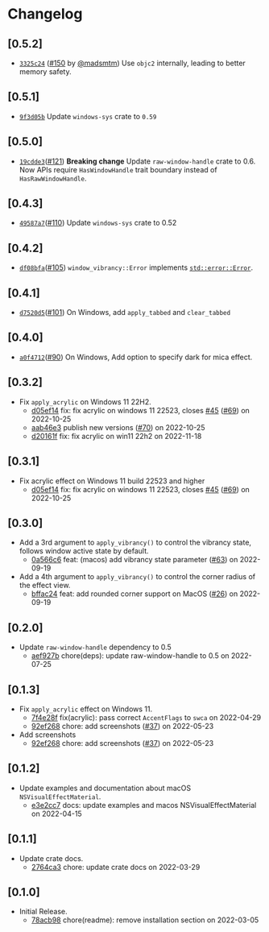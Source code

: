 # Changelog

## \[0.5.2]

-   [`3325c24`](https://github.com/tauri-apps/window-vibrancy/commit/3325c24bccbca19f6b93b11adfa0e3b2ab595f73)
    ([#150](https://github.com/tauri-apps/window-vibrancy/pull/150) by
    [@madsmtm](https://github.com/tauri-apps/window-vibrancy/../../madsmtm)) Use
    `objc2` internally, leading to better memory safety.

## \[0.5.1]

-   [`9f3d05b`](https://github.com/tauri-apps/window-vibrancy/commit/9f3d05bc3ce6e413e0a08e286490fc937debfe8d)
    Update `windows-sys` crate to `0.59`

## \[0.5.0]

-   [`19cdde3`](https://github.com/tauri-apps/window-vibrancy/commit/19cdde3274a7be7e3f3caf117bc741f5284b6fc4)([#121](https://github.com/tauri-apps/window-vibrancy/pull/121))
    **Breaking change** Update `raw-window-handle` crate to 0.6. Now APIs
    require `HasWindowHandle` trait boundary instead of `HasRawWindowHandle`.

## \[0.4.3]

-   [`49587a7`](https://github.com/tauri-apps/window-vibrancy/commit/49587a7b366845048e3945bf525847c01c54d170)([#110](https://github.com/tauri-apps/window-vibrancy/pull/110))
    Update `windows-sys` crate to 0.52

## \[0.4.2]

-   [`df08bfa`](https://github.com/tauri-apps/window-vibrancy/commit/df08bfad8a5346a0ff00f372834011a162180cb2)([#105](https://github.com/tauri-apps/window-vibrancy/pull/105))
    `window_vibrancy::Error` implements
    [`std::error::Error`](https://doc.rust-lang.org/std/error/trait.Error.html).

## \[0.4.1]

-   [`d7520d5`](https://github.com/tauri-apps/window-vibrancy/commit/d7520d5083e4d49cf63ba69566dceade8a8b3712)([#101](https://github.com/tauri-apps/window-vibrancy/pull/101))
    On Windows, add `apply_tabbed` and `clear_tabbed`

## \[0.4.0]

-   [`a0f4712`](https://github.com/tauri-apps/window-vibrancy/commit/a0f4712db58cb1cb3685383de4d634fd5bda6383)([#90](https://github.com/tauri-apps/window-vibrancy/pull/90))
    On Windows, Add option to specify dark for mica effect.

## \[0.3.2]

-   Fix `apply_acrylic` on Windows 11 22H2.
    -   [d05ef14](https://github.com/tauri-apps/window-vibrancy/commit/d05ef146b94a8ca66e091e62be112a1c57d14563)
        fix: fix acrylic on windows 11 22523, closes
        [#45](https://github.com/tauri-apps/window-vibrancy/pull/45)
        ([#69](https://github.com/tauri-apps/window-vibrancy/pull/69)) on
        2022-10-25
    -   [aab46e3](https://github.com/tauri-apps/window-vibrancy/commit/aab46e35eaf014d63920999c4e0132baeb55fc50)
        publish new versions
        ([#70](https://github.com/tauri-apps/window-vibrancy/pull/70)) on
        2022-10-25
    -   [d20161f](https://github.com/tauri-apps/window-vibrancy/commit/d20161fc1892908839e4f7d715e16256b2d96900)
        fix: fix acrylic on win11 22h2 on 2022-11-18

## \[0.3.1]

-   Fix acrylic effect on Windows 11 build 22523 and higher
    -   [d05ef14](https://github.com/tauri-apps/window-vibrancy/commit/d05ef146b94a8ca66e091e62be112a1c57d14563)
        fix: fix acrylic on windows 11 22523, closes
        [#45](https://github.com/tauri-apps/window-vibrancy/pull/45)
        ([#69](https://github.com/tauri-apps/window-vibrancy/pull/69)) on
        2022-10-25

## \[0.3.0]

-   Add a 3rd argument to `apply_vibrancy()` to control the vibrancy state,
    follows window active state by default.
    -   [0a566c6](https://github.com/tauri-apps/window-vibrancy/commit/0a566c6cefca0371ce0e19cce8b9c7c7a7ae1f12)
        feat: (macos) add vibrancy state parameter
        ([#63](https://github.com/tauri-apps/window-vibrancy/pull/63)) on
        2022-09-19
-   Add a 4th argument to `apply_vibrancy()` to control the corner radius of the
    effect view.
    -   [bffac24](https://github.com/tauri-apps/window-vibrancy/commit/bffac24a783dfd6c4d147d7bed6d5abc1d126acf)
        feat: add rounded corner support on MacOS
        ([#26](https://github.com/tauri-apps/window-vibrancy/pull/26)) on
        2022-09-19

## \[0.2.0]

-   Update `raw-window-handle` dependency to 0.5
    -   [aef927b](https://github.com/tauri-apps/window-vibrancy/commit/aef927b7378e834c2b14df13de785770c812c8a0)
        chore(deps): update raw-window-handle to 0.5 on 2022-07-25

## \[0.1.3]

-   Fix `apply_acrylic` effect on Windows 11.
    -   [7f4e28f](https://github.com/tauri-apps/window-vibrancy/commit/7f4e28fba82bfc70673cc48ca1aabec2356bdccd)
        fix(acrylic): pass correct `AccentFlags` to `swca` on 2022-04-29
    -   [92ef268](https://github.com/tauri-apps/window-vibrancy/commit/92ef268006686fcdc9b8a3dd09d2b71b5140bd7f)
        chore: add screenshots
        ([#37](https://github.com/tauri-apps/window-vibrancy/pull/37)) on
        2022-05-23
-   Add screenshots
    -   [92ef268](https://github.com/tauri-apps/window-vibrancy/commit/92ef268006686fcdc9b8a3dd09d2b71b5140bd7f)
        chore: add screenshots
        ([#37](https://github.com/tauri-apps/window-vibrancy/pull/37)) on
        2022-05-23

## \[0.1.2]

-   Update examples and documentation about macOS `NSVisualEffectMaterial`.
    -   [e3e2cc7](https://github.com/tauri-apps/window-vibrancy/commit/e3e2cc7323a830305ef84001edfd7a7678d098d7)
        docs: update examples and macos NSVisualEffectMaterial on 2022-04-15

## \[0.1.1]

-   Update crate docs.
    -   [2764ca3](https://github.com/tauri-apps/window-vibrancy/commit/2764ca398661b7f4045b39883914f67e299a7fe4)
        chore: update crate docs on 2022-03-29

## \[0.1.0]

-   Initial Release.
    -   [78acb98](https://github.com/tauri-apps/window-vibrancy/commit/78acb9800f9a67ff5793de0b45b78225d91e2947)
        chore(readme): remove installation section on 2022-03-05
